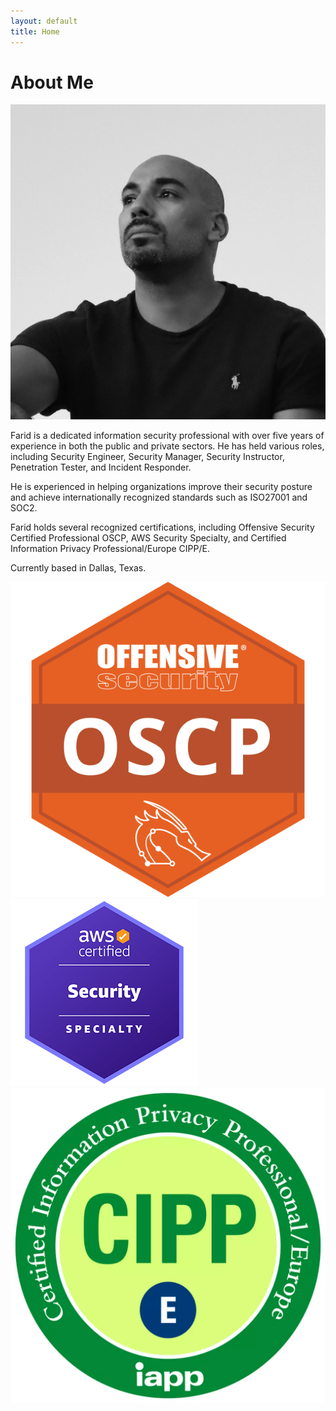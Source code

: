 ```yaml
---
layout: default
title: Home
---
```

# About Me

![Farid](./img/farid.jpeg)

Farid is a dedicated information security professional with over five years of experience in both the public and private sectors. He has held various roles, including Security Engineer, Security Manager, Security Instructor, Penetration Tester, and Incident Responder.

He is experienced in helping organizations improve their security posture and achieve internationally recognized standards such as ISO27001 and SOC2.

Farid holds several recognized certifications, including Offensive Security Certified Professional OSCP, AWS Security Specialty, and Certified Information Privacy Professional/Europe CIPP/E.

Currently based in Dallas, Texas.

![OSCP](./img/oscp.png) ![AWS Security Specialty](./img/aws.png) ![CIPP](./img/cipp.png)